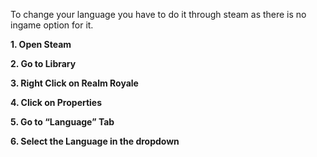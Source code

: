
To change your language you have to do it through steam as there is no ingame option for it.

**1. Open Steam**

**2. Go to Library**

**3. Right Click on Realm Royale**

**4. Click on Properties**

**5. Go to “Language” Tab**

**6. Select the Language in the dropdown**

